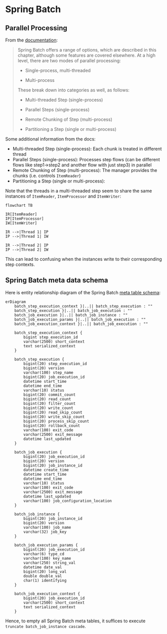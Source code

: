 # Spring Batch

## Parallel Processing

From the [documentation](https://docs.spring.io/spring-batch/docs/current/reference/html/index-single.html#scalability):

>Spring Batch offers a range of options, which are described in this chapter, although some features are covered elsewhere. At a high level, there are two modes of parallel processing:
>
> - Single-process, multi-threaded
>
> - Multi-process
>
>These break down into categories as well, as follows:
>
> - Multi-threaded Step (single-process)
>
> - Parallel Steps (single-process)
>
> - Remote Chunking of Step (multi-process)
>
> - Partitioning a Step (single or multi-process)

Some additional information from the docs:

- Multi-threaded Step (single-process): Each chunk is treated in different thread
- Parallel Steps (single-process): Processes step flows (can be different flows like step1->step2 and another flow with just step3) in parallel
- Remote Chunking of Step (multi-process): The manager provides the chunks (i.e. controls `ItemReader`)
- Partitioning a Step (single or multi-process):

Note that the threads in a multi-threaded step seem to share the same instances of `ItemReader`, `ItemProcessor` and `ItemWriter`:

```mermaid
flowchart TB

IR[ItemReader]
IP[ItemProcessor]
IW[ItemWriter]

IR -->|Thread 1| IP
IP -->|Thread 1| IW

IR -->|Thread 2| IP
IP -->|Thread 2| IW
```

This can lead to confusing when the instances write to their corresponding step contexts.

## Spring Batch meta data schema

Here is entity relationship diagram of the Spring Batch [meta table schema](https://docs.spring.io/spring-batch/docs/current/reference/html/index-single.html#metaDataSchema):

```mermaid
erDiagram
    batch_step_execution_context }|..|| batch_step_execution : ""
    batch_step_execution }|..|| batch_job_execution : ""
    batch_job_execution }|..|| batch_job_instance : ""
    batch_job_execution_params }|..|| batch_job_execution : ""
    batch_job_execution_context }|..|| batch_job_execution : ""

    batch_step_execution_context {
        bigint step_execution_id
        varchar(2500) short_context
        text serialized_context
    }

    batch_step_execution {
        bigint(20) step_execution_id
        bigint(20) version
        varchar(100) step_name
        bigint(20) job_execution_id
        datetime start_time
        datetime end_time
        varchar(10) status
        bigint(20) commit_count
        bigint(20) read_count
        bigint(20) filter_count
        bigint(20) write_count
        bigint(20) read_skip_count
        bigint(20) write_skip_count
        bigint(20) process_skip_count
        bigint(20) rollback_count
        varchar(100) exit_code
        varchar(2500) exit_message
        datetime last_updated
    }

    batch_job_execution {
        bigint(20) job_execution_id
        bigint(20) version
        bigint(20) job_instance_id
        datetime create_time
        datetime start_time
        datetime end_time
        varchar(10) status
        varchar(100) exit_code
        varchar(2500) exit_message
        datetime last_updated
        varchar(100) job_configuration_location
    }

    batch_job_instance {
        bigint(20) job_instance_id
        bigint(20) version
        varchar(100) job_name
        varchar(32) job_key
    }

    batch_job_execution_params {
        bigint(20) job_execution_id
        varchar(6) type_cd
        varchar(100) key_name
        varchar(250) string_val
        datetime date_val
        bigint(20) long_val
        double double_val
        char(1) identifying
    }

    batch_job_execution_context {
        bigint(20) job_execution_id
        varchar(2500) short_context
        text serialized_context
    }
```

Hence, to empty all Spring Batch meta tables, it suffices to execute `truncate batch_job_instance cascade`.
